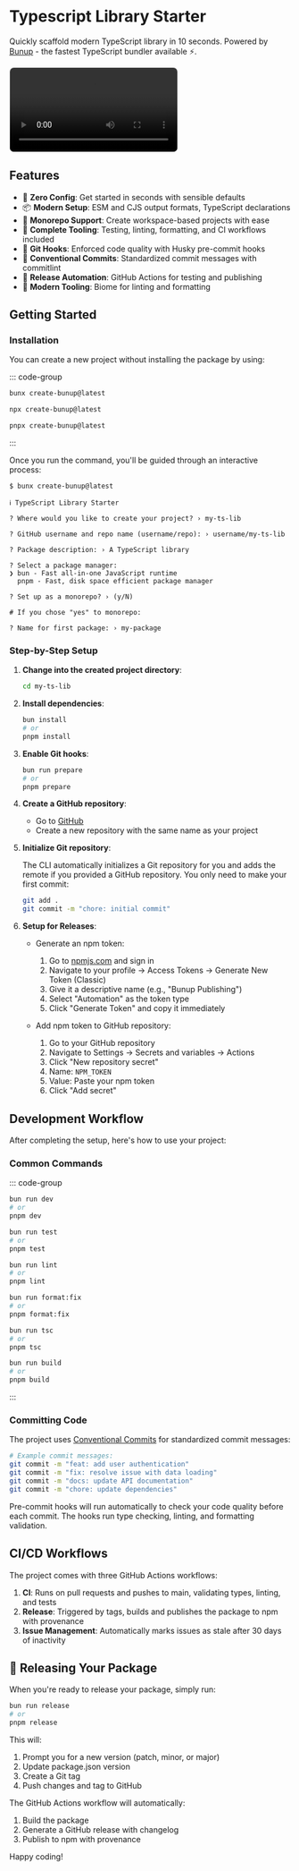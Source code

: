 # Typescript Library Starter

Quickly scaffold modern TypeScript library in 10 seconds. Powered by [Bunup](https://bunup.dev/) - the fastest TypeScript bundler available ⚡️.

<video src="/typescript-lib-starter-demo.mov" alt="Bunup typescript library starter demo" controls style="border-radius: 8px; border: 1px solid rgba(128, 128, 128, 0.2); box-shadow: 0 0 1px rgba(0, 0, 0, 0.1);"></video>

## Features

- 🚀 **Zero Config**: Get started in seconds with sensible defaults
- 📦 **Modern Setup**: ESM and CJS output formats, TypeScript declarations
- 🧩 **Monorepo Support**: Create workspace-based projects with ease
- 🔧 **Complete Tooling**: Testing, linting, formatting, and CI workflows included
- 🚦 **Git Hooks**: Enforced code quality with Husky pre-commit hooks
- 📝 **Conventional Commits**: Standardized commit messages with commitlint
- 🚢 **Release Automation**: GitHub Actions for testing and publishing
- 🧹 **Modern Tooling**: Biome for linting and formatting

## Getting Started

### Installation

You can create a new project without installing the package by using:

::: code-group

```sh [bun]
bunx create-bunup@latest
```

```sh [npm]
npx create-bunup@latest
```

```sh [pnpm]
pnpx create-bunup@latest
```

:::

Once you run the command, you'll be guided through an interactive process:

```plaintext
$ bunx create-bunup@latest

ℹ TypeScript Library Starter

? Where would you like to create your project? › my-ts-lib

? GitHub username and repo name (username/repo): › username/my-ts-lib

? Package description: › A TypeScript library

? Select a package manager:
❯ bun - Fast all-in-one JavaScript runtime
  pnpm - Fast, disk space efficient package manager

? Set up as a monorepo? › (y/N)

# If you chose "yes" to monorepo:

? Name for first package: › my-package
```

### Step-by-Step Setup

1. **Change into the created project directory**:

   ```sh
   cd my-ts-lib
   ```

2. **Install dependencies**:

   ```sh
   bun install
   # or
   pnpm install
   ```

3. **Enable Git hooks**:

   ```sh
   bun run prepare
   # or
   pnpm prepare
   ```

4. **Create a GitHub repository**:

   - Go to [GitHub](https://github.com/new)
   - Create a new repository with the same name as your project

5. **Initialize Git repository**:

   The CLI automatically initializes a Git repository for you and adds the remote if you provided a GitHub repository. You only need to make your first commit:

   ```sh
   git add .
   git commit -m "chore: initial commit"
   ```

6. **Setup for Releases**:

   - Generate an npm token:

     1. Go to [npmjs.com](https://www.npmjs.com/) and sign in
     2. Navigate to your profile → Access Tokens → Generate New Token (Classic)
     3. Give it a descriptive name (e.g., "Bunup Publishing")
     4. Select "Automation" as the token type
     5. Click "Generate Token" and copy it immediately

   - Add npm token to GitHub repository:
     1. Go to your GitHub repository
     2. Navigate to Settings → Secrets and variables → Actions
     3. Click "New repository secret"
     4. Name: `NPM_TOKEN`
     5. Value: Paste your npm token
     6. Click "Add secret"

## Development Workflow

After completing the setup, here's how to use your project:

### Common Commands

::: code-group

```sh [Dev]
bun run dev
# or
pnpm dev
```

```sh [Test]
bun run test
# or
pnpm test
```

```sh [Lint]
bun run lint
# or
pnpm lint
```

```sh [Format]
bun run format:fix
# or
pnpm format:fix
```

```sh [Type Check]
bun run tsc
# or
pnpm tsc
```

```sh [Build]
bun run build
# or
pnpm build
```

:::

### Committing Code

The project uses [Conventional Commits](https://www.conventionalcommits.org/) for standardized commit messages:

```sh
# Example commit messages:
git commit -m "feat: add user authentication"
git commit -m "fix: resolve issue with data loading"
git commit -m "docs: update API documentation"
git commit -m "chore: update dependencies"
```

Pre-commit hooks will run automatically to check your code quality before each commit. The hooks run type checking, linting, and formatting validation.

## CI/CD Workflows

The project comes with three GitHub Actions workflows:

1. **CI**: Runs on pull requests and pushes to main, validating types, linting, and tests
2. **Release**: Triggered by tags, builds and publishes the package to npm with provenance
3. **Issue Management**: Automatically marks issues as stale after 30 days of inactivity

## 🚀 Releasing Your Package

When you're ready to release your package, simply run:

```sh
bun run release
# or
pnpm release
```

This will:

1. Prompt you for a new version (patch, minor, or major)
2. Update package.json version
3. Create a Git tag
4. Push changes and tag to GitHub

The GitHub Actions workflow will automatically:

1. Build the package
2. Generate a GitHub release with changelog
3. Publish to npm with provenance

Happy coding!

